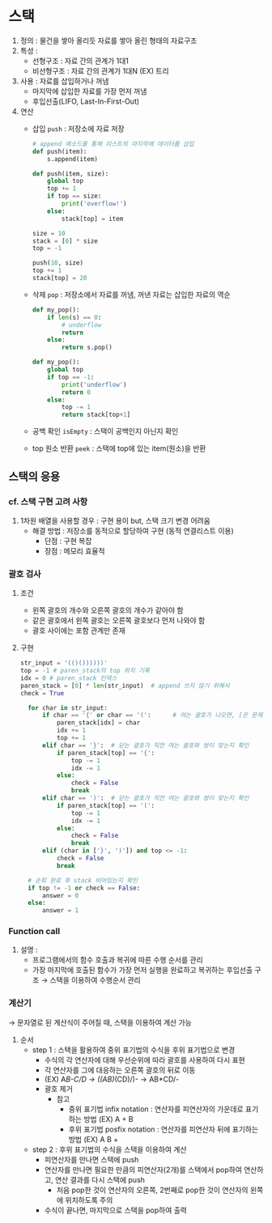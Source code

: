 # 스택

1. 정의 : 물건을 쌓아 올리듯 자료를 쌓아 올린 형태의 자료구조
2. 특성 :
    - 선형구조 : 자료 간의 관계가 1대1
    - 비선형구조 : 자료 간의 관계가 1대N (EX) 트리
3. 사용 : 자료를 삽입하거나 꺼냄
    - 마지막에 삽입한 자료를 가장 먼저 꺼냄
    - 후입선출(LIFO, Last-In-First-Out)
4. 연산
    - 삽입 `push` : 저장소에 자료 저장
        
        ```python
        # append 메소드를 통해 리스트의 마지막에 데이터를 삽입
        def push(item):
        	s.append(item)
        ```
        
        ```python
        def push(item, size):
        	global top
        	top += 1
        	if top == size:
        		print('overflow!')
        	else:
        		stack[top] = item
        
        size = 10
        stack = [0] * size
        top = -1
        
        push(10, size)
        top += 1
        stack[top] = 20
        ```
        
    - 삭제 `pop` : 저장소에서 자료를 꺼냄, 꺼낸 자료는 삽입한 자료의 역순
        
        ```python
        def my_pop():
        	if len(s) == 0:
        		# underflow
        		return
        	else:
        		return s.pop()
        ```
        
        ```python
        def my_pop():
        	global top
        	if top == -1:
        		print('underflow')
        		return 0
        	else:
        		top -= 1
        		return stack[top+1]
        ```
        
    - 공백 확인 `isEmpty` : 스택이 공백인지 아닌지 확인
    - top 원소 반환 `peek` : 스택에 top에 있는 item(원소)을 반환

## 스택의 응용

### cf. 스택 구현 고려 사항

1. 1차원 배열을 사용할 경우 : 구현 용이 but, 스택 크기 변경 어려움
    - 해결 방법 : 저장소를 동적으로 할당하여 구현 (동적 연결리스트 이용)
        - 단점 : 구현 복잡
        - 장점 : 메모리 효율적

### 괄호 검사

1. 조건
    - 왼쪽 괄호의 개수와 오른쪽 괄호의 개수가 같아야 함
    - 같은 괄호에서 왼쪽 괄호는 오른쪽 괄호보다 먼저 나와야 함
    - 괄호 사이에는 포함 관계만 존재
2. 구현
    
    ```python
    str_input = '(()())))))'
    top = -1 # paren_stack의 top 위치 기록
    idx = 0 # paren_stack 인덱스
    paren_stack = [0] * len(str_input)  # append 쓰지 않기 위해서
    check = True
    
      for char in str_input:
          if char == '{' or char == '(':      # 여는 괄호가 나오면, [은 문제에서 고려대상이 아님
              paren_stack[idx] = char
              idx += 1
              top += 1
          elif char == '}':  # 닫는 괄호가 직전 여는 괄호와 쌍이 맞는지 확인
              if paren_stack[top] == '{':
                  top -= 1
                  idx -= 1
              else:
                  check = False
                  break
          elif char == ')':  # 닫는 괄호가 직전 여는 괄호와 쌍이 맞는지 확인
              if paren_stack[top] == '(':
                  top -= 1
                  idx -= 1
              else:
                  check = False
                  break
          elif (char in ['}', ')']) and top <= -1:
              check = False
              break
    
      # 순회 완료 후 stack 비어있는지 확인
      if top != -1 or check == False:
          answer = 0
      else:
          answer = 1
    ```
    

### Function call

1. 설명 :
    - 프로그램에서의 함수 호출과 복귀에 따른 수행 순서를 관리
    - 가장 마지막에 호출된 함수가 가장 먼저 실행을 완료하고 복귀하는 후입선출 구조 → 스택을 이용하여 수행순서 관리
  
### 계산기

→ 문자열로 된 계산식이 주어질 때, 스택을 이용하여 계산 가능

1. 순서
    - step 1 : 스택을 활용하여 중위 표기법의 수식을 후위 표기법으로 변경
        - 수식의 각 연산자에 대해 우선순위에 따라 괄호를 사용하여 다시 표현
        - 각 연산자를 그에 대응하는 오른쪽 괄호의 뒤로 이동
        - (EX) A*B-C/D → ((AB)*(CD)/)- → AB*CD/-
        - 괄호 제거
            - 참고
                - 중위 표기법 infix notation : 연산자를 피연산자의 가운데로 표기하는 방법 (EX) A + B
                - 후위 표기법 posfix notation : 연산자를 피연산자 뒤에 표기하는 방법 (EX) A B +
    - step 2 : 후위 표기법의 수식을 스택을 이용하여 계산
        - 피연산자를 만나면 스택에 push
        - 연산자를 만나면 필요한 만큼의 피연산자(2개)를 스택에서 pop하여 연산하고, 연산 결과를 다시 스택에 push
            - 처음 pop한 것이 연산자의 오른쪽, 2번째로 pop한 것이 연산자의 왼쪽에 위치하도록 주의
        - 수식이 끝나면, 마지막으로 스택을 pop하여 출력